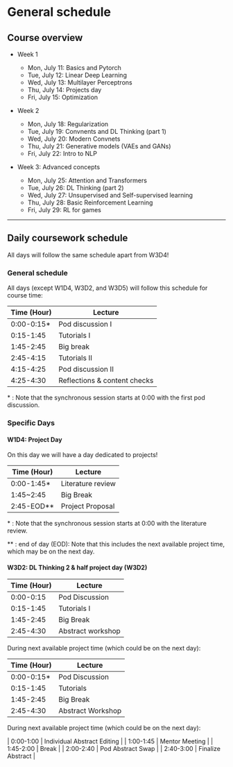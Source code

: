 # General schedule

## Course overview

* Week 1
    * Mon, July 11: Basics and Pytorch
    * Tue, July 12: Linear Deep Learning
    * Wed, July 13: Multilayer Perceptrons
    * Thu, July 14: Projects day
    * Fri, July 15: Optimization
     
* Week 2
    * Mon, July 18: Regularization
    * Tue, July 19: Convnents and DL Thinking (part 1)
    * Wed, July 20: Modern Convnets
    * Thu, July 21: Generative models (VAEs and GANs)
    * Fri, July 22: Intro to NLP
    
* Week 3: Advanced concepts
    * Mon, July 25: Attention and Transformers
    * Tue, July 26: DL Thinking (part 2)
    * Wed, July 27: Unsupervised and Self-supervised learning
    * Thu, July 28: Basic Reinforcement Learning
    * Fri, July 29: RL for games
----

## Daily coursework schedule
All days will follow the same schedule apart from W3D4!

### General schedule
All days (except W1D4, W3D2, and W3D5) will follow this schedule for course time:
 
|    Time (Hour)   |    Lecture                            |
|------------------|---------------------------------------|
|    0:00-0:15\*   |    Pod discussion I                   |
|    0:15-1:45     |    Tutorials I                        |
|    1:45-2:45     |    Big break                          |
|    2:45-4:15     |    Tutorials II                       |
|    4:15-4:25     |    Pod discussion II                  |
|    4:25-4:30     |    Reflections & content checks       |

\* : Note that the synchronous session starts at 0:00 with the first pod discussion.

### Specific Days

#### W1D4: Project Day
On this day we will have a day dedicated to projects!

|    Time (Hour)   |    Lecture                                |
|------------------|-------------------------------------------|
|    0:00-1:45\*   |    Literature review                      |
|    1:45~2:45     |    Big Break                              |
|    2:45-EOD\**   |    Project Proposal                       |


\* : Note that the synchronous session starts at 0:00 with the literature review.

\** : end of day (EOD): Note that this includes the next available project time, which may be on the next day.


#### W3D2: DL Thinking 2 & half project day (W3D2)

|    Time (Hour)   |    Lecture                                |
|------------------|-------------------------------------------|
|    0:00-0:15     |    Pod Discussion                         |
|    0:15-1:45     |    Tutorials I                            |
|    1:45-2:45     |    Big Break                              |
|    2:45-4:30     |    Abstract workshop                      |

During next  available project time (which could be on the next day):


|    Time (Hour)   |    Lecture                                |
|------------------|-------------------------------------------|
|    0:00-0:15\*   |    Pod Discussion                         |
|    0:15-1:45     |    Tutorials                              |
|    1:45-2:45     |    Big Break                              |
|    2:45-4:30     |    Abstract Workshop                      |

During next  available project time (which could be on the next day):

|    0:00-1:00     |    Individual Abstract Editing            |
|    1:00-1:45     |    Mentor Meeting                         |
|    1:45-2:00     |    Break                                  |
|    2:00-2:40     |    Pod Abstract Swap                      |
|    2:40-3:00     |    Finalize Abstract                      |
